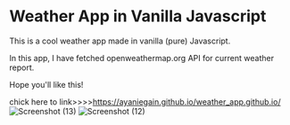 # Weather App in Vanilla Javascript

This is a cool weather app made in vanilla (pure) Javascript.

In this app, I have fetched openweathermap.org API for current weather report.

Hope you'll like this!


chick here to link>>>>https://ayaniegain.github.io/weather_app.github.io/
![Screenshot (13)](https://user-images.githubusercontent.com/59463533/147187815-1405d929-8d48-46b4-9298-24499e450515.png)
![Screenshot (12)](https://user-images.githubusercontent.com/59463533/147187823-87acbeba-0416-481a-9889-750e227e0004.png)
